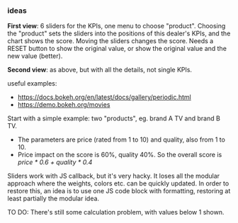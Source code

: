 ### ideas

__First view__: 6 sliders for the KPIs, one menu to choose "product". Choosing the "product" sets the sliders into the positions of this dealer's KPIs, and the chart shows the score.
Moving the sliders changes the score. Needs a RESET button to show the original value, or show the original value and the new value (better).

__Second view__: as above, but with all the details, not single KPIs.

useful examples: 
* https://docs.bokeh.org/en/latest/docs/gallery/periodic.html
* https://demo.bokeh.org/movies

Start with a simple example: two "products", eg. brand A TV and brand B TV. 
* The parameters are price (rated from 1 to 10) and quality, also from 1 to 10. 
* Price impact on the score is 60%, quality 40%. So the overall score is\
   _price * 0.6 + quality * 0.4_

Sliders work with JS callback, but it's very hacky. It loses all the modular approach where the weights, colors etc. can be quickly updated. 
In order to restore this, an idea is to use one JS code block with formatting, restoring at least partially the modular idea. 


TO DO: There's still some calculation problem, with values below 1 shown.

	